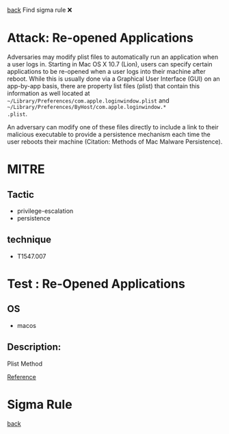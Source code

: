 
[back](../index.md)
Find sigma rule :x: 

# Attack: Re-opened Applications 

Adversaries may modify plist files to automatically run an application when a user logs in. Starting in Mac OS X 10.7 (Lion), users can specify certain applications to be re-opened when a user logs into their machine after reboot. While this is usually done via a Graphical User Interface (GUI) on an app-by-app basis, there are property list files (plist) that contain this information as well located at <code>~/Library/Preferences/com.apple.loginwindow.plist</code> and <code>~/Library/Preferences/ByHost/com.apple.loginwindow.* .plist</code>. 

An adversary can modify one of these files directly to include a link to their malicious executable to provide a persistence mechanism each time the user reboots their machine (Citation: Methods of Mac Malware Persistence).

# MITRE
## Tactic
  - privilege-escalation
  - persistence


## technique
  - T1547.007


# Test : Re-Opened Applications
## OS
  - macos


## Description:
Plist Method

[Reference](https://developer.apple.com/library/content/documentation/MacOSX/Conceptual/BPSystemStartup/Chapters/CustomLogin.html)


# Sigma Rule


[back](../index.md)
